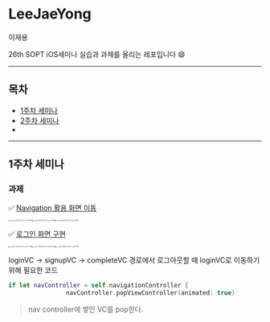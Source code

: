 # LeeJaeYong

이재용

26th SOPT iOS세미나 실습과 과제를 올리는  레포입니다 😄

----

## 목차

- [1주차 세미나](#1주차-세미나)
- [2주차 세미나](#2주차-세미나)
- 

----

## 1주차 세미나

### 과제

✅ [Navigation 활용 화면 이동](https://github.com/26th-SOPT-iOS/LeeJaeYong/tree/master/iOS-firstweek_seminar_assignment)

<img src="/Users/jyong/Desktop/스크린샷 2020-04-22 오후 9.19.25.png" alt="스크린샷 2020-04-22 오후 9.19.25" style="zoom:20%;" /><img src="/Users/jyong/Desktop/스크린샷 2020-04-22 오후 9.19.28.png" alt="스크린샷 2020-04-22 오후 9.19.28" style="zoom:20%;" /><img src="/Users/jyong/Desktop/스크린샷 2020-04-22 오후 9.19.32.png" alt="스크린샷 2020-04-22 오후 9.19.32" style="zoom:20%;" />	

✅ [로그인 화면 구현](https://github.com/26th-SOPT-iOS/LeeJaeYong/tree/master/iOS_firstAssignment_login)

<img src="/Users/jyong/Desktop/스크린샷 2020-04-22 오후 9.21.14.png" alt="스크린샷 2020-04-22 오후 9.21.14" style="zoom:20%;" /><img src="/Users/jyong/Desktop/스크린샷 2020-04-22 오후 9.21.30.png" alt="스크린샷 2020-04-22 오후 9.21.30" style="zoom:20%;" /><img src="/Users/jyong/Desktop/스크린샷 2020-04-22 오후 9.21.18.png" alt="스크린샷 2020-04-22 오후 9.21.18" style="zoom:20%;" />

loginVC -> signupVC -> completeVC 경로에서 로그아웃할 때 loginVC로 이동하기 위해 필요한 코드

~~~swift
if let navController = self.navigationController {
                navController.popViewController(animated: true)
~~~

> nav controller에 쌓인 VC를 pop한다.


